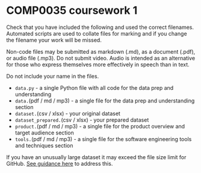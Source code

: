 # COMP0035 coursework 1

Check that you have included the following and used the correct filenames. Automated scripts are used to collate files for marking and if you change the filename your work will be missed.

Non-code files may be submitted as markdown (.md), as a document (.pdf), or audio file (.mp3). Do not submit video. Audio is intended as an alternative for those who express themselves more effectively in speech than in text.

Do not include your name in the files.

- `data.py` - a single Python file with all code for the data prep and understanding
- `data.`(pdf / md / mp3) - a single file for the data prep and understanding section
- `dataset.`(csv / xlsx) - your original dataset
- `dataset_prepared.`(csv / xlsx) - your prepared dataset
- `product.`(pdf / md / mp3) - a single file for the product overview and target audience section
- `tools.`(pdf / md / mp3) - a single file for the software engineering tools and techniques section

If you have an unusually large dataset it may exceed the file size limit for GitHub. [See guidance here](https://docs.github.com/en/repositories/working-with-files/managing-large-files/about-large-files-on-github) to address this.
